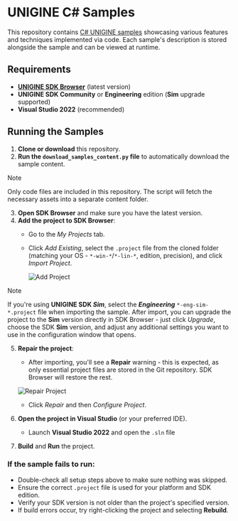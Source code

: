 # UNIGINE C# Samples

This repository contains [C# UNIGINE samples](https://developer.unigine.com/en/docs/latest/sdk/api_samples/cs/?rlang=cpp) showcasing various features and techniques implemented via code. Each sample's description is stored alongside the sample and can be viewed at runtime.

## Requirements

- [**UNIGINE SDK Browser**](https://developer.unigine.com/en/docs/latest/start/installing_sdk?rlang=cpp) (latest version)
- **UNIGINE SDK Community** or **Engineering** edition (**Sim** upgrade supported)
- **Visual Studio 2022** (recommended)

## Running the Samples

1. **Clone or download** this repository.
2. **Run the `download_samples_content.py` file** to automatically download the sample content.
> [!Note]
> Only code files are included in this repository. The script will fetch the necessary assets into a separate content folder.
3. **Open SDK Browser** and make sure you have the latest version.
4. **Add the project to SDK Browser**:
   - Go to the *My Projects* tab.
   - Click *Add Existing*, select the `.project` file from the cloned folder (matching your OS - `*-win-*`/`*-lin-*`, edition, precision), and click *Import Project*.
     
     ![Add Project](https://developer.unigine.com/en/docs/latest/sdk/api_samples/third_party/photon/add_project.png)
> [!NOTE]
> If you're using **UNIGINE SDK *Sim***, select the ***Engineering*** `*-eng-sim-*.project` file when importing the sample. After import, you can upgrade the project to the **Sim** version directly in SDK Browser - just click *Upgrade*, choose the SDK **Sim** version, and adjust any additional settings you want to use in the configuration window that opens.

5. **Repair the project**:
   - After importing, you'll see a **Repair** warning - this is expected, as only essential project files are stored in the Git repository. SDK Browser will restore the rest.
   
   ![Repair Project](https://developer.unigine.com/en/docs/latest/sdk/api_samples/third_party/repair_project.png)
   - Click *Repair* and then *Configure Project*.

6. **Open the project in Visual Studio** (or your preferred IDE).
   - Launch **Visual Studio 2022** and open the `.sln` file
   
7. **Build** and **Run** the project.

### If the sample fails to run:
  - Double-check all setup steps above to make sure nothing was skipped.
  - Ensure the correct `.project` file is used for your platform and SDK edition.
  - Verify your SDK version is not older than the project's specified version.
  - If build errors occur, try right-clicking the project and selecting **Rebuild**.
